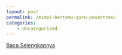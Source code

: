 ```yaml
---
layout: post
permalink: /mimpi-bertemu-guru-pesantren/
categories:
    - Uncategorized
---
```


[Baca Selengkapnya](/01)